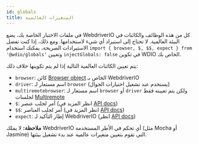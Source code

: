 ```yaml
---
id: globals
title: المتغيرات العالمية
---
```


في ملفات الاختبار الخاصة بك، يضع WebdriverIO كل من هذه الوظائف والكائنات في البيئة العالمية. لا تحتاج إلى استيراد أي شيء لاستخدامها. ومع ذلك، إذا كنت تفضل الاستيرادات الصريحة، يمكنك استخدام `import { browser, $, $$, expect } from '@wdio/globals'` وتعيين `injectGlobals: false` في تكوين WDIO الخاص بك.

يتم تعيين الكائنات العالمية التالية إذا لم يتم تكوينها خلاف ذلك:

- `browser`: كائن [Browser object](https://webdriver.io/docs/api/browser) الخاص بـ WebdriverIO
- `driver`: اسم مستعار لـ `browser` (يستخدم عند تشغيل اختبارات الجوال)
- `multiremotebrowser`: اسم مستعار لـ `browser` أو `driver` ولكن يتم تعيينه فقط لجلسات [Multiremote](/docs/multiremote)
- `$`: أمر لجلب عنصر (انظر المزيد في [API docs](/docs/api/browser/$))
- `$$`: أمر لجلب العناصر (انظر المزيد في [API docs](/docs/api/browser/$$))
- `expect`: إطار التأكيد لـ WebdriverIO (انظر [API docs](/docs/api/expect-webdriverio))

__ملاحظة:__ لا يملك WebdriverIO أي تحكم في الأطر المستخدمة (مثل Mocha أو Jasmine) التي تقوم بتعيين متغيرات عالمية عند بدء تشغيل بيئتها.
